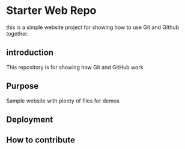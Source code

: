 # Starter Web Repo

this is a simple website project for showing how to use Git and GIthub together.

## introduction
This repository is for showing how Git and GitHub work

## Purpose

Sample website with plenty of files for demos

## Deployment

## How to contribute

